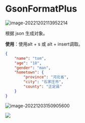 # GsonFormatPlus

![image-20221202113952214](https://cdn.jsdelivr.net/gh/letengzz/Two-C@main/img/Java/202212031621735.png)

根据 json 生成对象。

**使用**：使用alt + s 或 alt + insert调取。

```json
{
	"name": "tom",
	"age": "18",
	"gender": "man",
	"hometown": {
		"province": "河北省",
		"city": "石家庄市",
		"county": "正定县"
	}
}
```

![image-20221203150905600](https://cdn.jsdelivr.net/gh/letengzz/Two-C@main/img/Java/202212031509518.png)

![](https://cdn.jsdelivr.net/gh/letengzz/Two-C@main/img/Java/202212031509218.gif)
